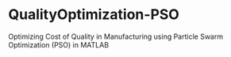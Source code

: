 # QualityOptimization-PSO
Optimizing Cost of Quality in Manufacturing using Particle Swarm Optimization (PSO) in MATLAB
